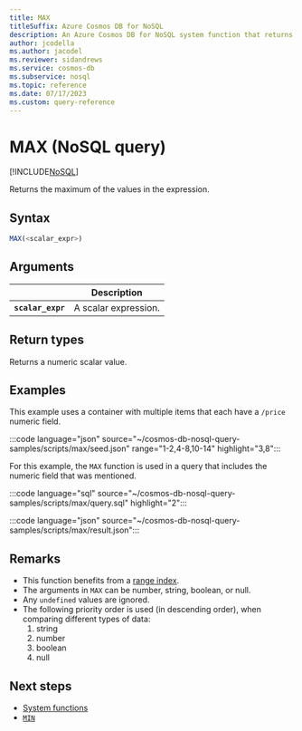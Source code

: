 ```yaml
---
title: MAX 
titleSuffix: Azure Cosmos DB for NoSQL
description: An Azure Cosmos DB for NoSQL system function that returns the maximum value.
author: jcodella
ms.author: jacodel
ms.reviewer: sidandrews
ms.service: cosmos-db
ms.subservice: nosql
ms.topic: reference
ms.date: 07/17/2023
ms.custom: query-reference
---
```


# MAX (NoSQL query)

[!INCLUDE[NoSQL](../../includes/appliesto-nosql.md)]

Returns the maximum of the values in the expression.
  
## Syntax
  
```sql
MAX(<scalar_expr>)  
```  
  
## Arguments

| | Description |
| --- | --- |
| **`scalar_expr`** | A scalar expression. |
  
## Return types
  
Returns a numeric scalar value.
  
## Examples

This example uses a container with multiple items that each have a `/price` numeric field.
  
:::code language="json" source="~/cosmos-db-nosql-query-samples/scripts/max/seed.json" range="1-2,4-8,10-14" highlight="3,8":::

For this example, the `MAX` function is used in a query that includes the numeric field that was mentioned.

:::code language="sql" source="~/cosmos-db-nosql-query-samples/scripts/max/query.sql" highlight="2":::

:::code language="json" source="~/cosmos-db-nosql-query-samples/scripts/max/result.json":::

## Remarks

- This function benefits from a [range index](../../index-policy.md#includeexclude-strategy).
- The arguments in `MAX` can be number, string, boolean, or null.
- Any `undefined` values are ignored.
- The following priority order is used (in descending order), when comparing different types of data:
   1. string
   1. number
   1. boolean
   1. null

## Next steps

- [System functions](system-functions.yml)
- [`MIN`](min.md)
